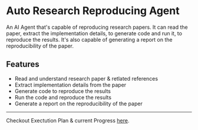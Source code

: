 # Auto Research Reproducing Agent

An AI Agent that's capable of reproducing research papers. It can read the paper, extract the implementation details, to generate code and run it, to reproduce the results. It's also capable of generating a report on the reproducibility of the paper.

## Features
- Read and understand research paper & retlated references
- Extract implementation details from the paper
- Generate code to reproduce the results
- Run the code and reproduce the results
- Generate a report on the reproducibility of the paper

---

Checkout Exectution Plan & current Progress [here](https://github.com/anemvamsi4/ARR-Agent/blob/main/PROGRESS.md).
